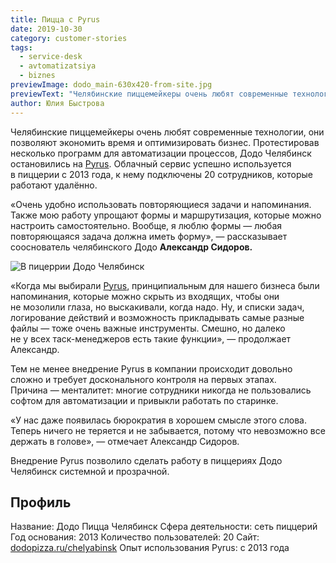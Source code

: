 ```yaml
---
title: Пицца с Pyrus
date: 2019-10-30
category: customer-stories
tags:
  - service-desk
  - avtomatizatsiya
  - biznes
previewImage: dodo_main-630x420-from-site.jpg
previewText: "Челябинские пиццемейкеры очень любят современные технологии, они позволяют экономить время и оптимизировать бизнес. Протестировав несколько программ для автоматизации процессов, Додо Челябинск остановились на Pyrus. Облачный сервис успешно используется в пиццерии с 2013 года, к нему подключены 20 сотрудников, которые работают удалённо."
author: Юлия Быстрова
---
```

Челябинские пиццемейкеры очень любят современные технологии, они позволяют экономить время и оптимизировать бизнес. Протестировав несколько программ для автоматизации процессов, Додо Челябинск остановились на [Pyrus](https://pyrus.com/ru/). Облачный сервис успешно используется в пиццерии с 2013 года, к нему подключены 20 сотрудников, которые работают удалённо.

«Очень удобно использовать повторяющиеся задачи и напоминания. Также мою работу упрощают формы и маршрутизация, которые можно настроить самостоятельно. Вообще, я люблю формы — любая повторяющаяся задача должна иметь форму», — рассказывает сооснователь челябинского Додо **Александр Сидоров.**

![В пицеррии Додо Челябинск](dodo_1.webp)

«Когда мы выбирали [Pyrus](https://pyrus.com/ru/servicedesk), принципиальным для нашего бизнеса были напоминания, которые можно скрыть из входящих, чтобы они не мозолили глаза, но выскакивали, когда надо. Ну, и списки задач, логирование действий и возможность прикладывать самые разные файлы — тоже очень важные инструменты. Смешно, но далеко не у всех таск-менеджеров есть такие функции», — продолжает Александр.

Тем не менее внедрение Pyrus в компании происходит довольно сложно и требует досконального контроля на первых этапах. Причина — менталитет: многие сотрудники никогда не пользовались софтом для автоматизации и привыкли работать по старинке.

«У нас даже появилась бюрократия в хорошем смысле этого слова. Теперь ничего не теряется и не забывается, потому что невозможно все держать в голове», — отмечает Александр Сидоров.

Внедрение Pyrus позволило сделать работу в пиццериях Додо Челябинск системной и прозрачной.

## Профиль

Название: Додо Пицца Челябинск Сфера деятельности: сеть пиццерий Год основания: 2013 Количество пользователей: 20 Сайт: [dodopizza.ru/chelyabinsk](https://dodopizza.ru/chelyabinsk) Опыт использования Pyrus: с 2013 года